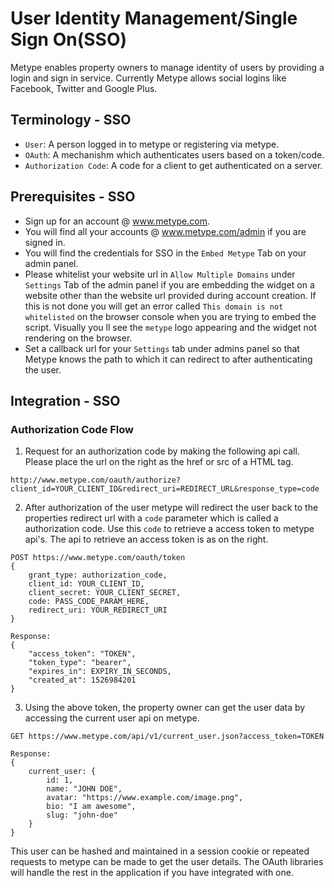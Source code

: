 # User Identity Management/Single Sign On(SSO)

Metype enables property owners to manage identity of users by providing a login and sign in service.
Currently Metype allows social logins like Facebook, Twitter and Google Plus.

## Terminology - SSO
* `User`: A person logged in to metype or registering via metype.
* `OAuth`: A mechanishm which authenticates users based on a token/code.
* `Authorization Code`: A code for a client to get authenticated on a server.

## Prerequisites - SSO
* Sign up for an account @ www.metype.com.
* You will find all your accounts @ www.metype.com/admin if you are signed in.
* You will find the credentials for SSO in the `Embed Metype` Tab on your admin panel.
* Please whitelist your website url in `Allow Multiple Domains` under `Settings` Tab of the admin panel if you are embedding the widget on a website other than the website url provided during account creation. If this is not done you will get an error called `This domain is not whitelisted` on the browser console when you are trying to embed the script. Visually you ll see the `metype` logo appearing and the widget not rendering on the browser.
* Set a callback url for your `Settings` tab under admins panel so that Metype knows the path to which it can redirect to after authenticating the user.

## Integration - SSO

### Authorization Code Flow

1) Request for an authorization code by making the following api call.
Please place the url on the right as the href or src of a HTML tag.

```shell
http://www.metype.com/oauth/authorize?client_id=YOUR_CLIENT_ID&redirect_uri=REDIRECT_URL&response_type=code
```

2) After authorization of the user metype will redirect the user back to the properties redirect url with a `code` parameter which is called a authorization code.
Use this `code` to retrieve a access token to metype api's. The api to retrieve an access token is as on the right.

```shell
POST https://www.metype.com/oauth/token
{
    grant_type: authorization_code,
    client_id: YOUR_CLIENT_ID,
    client_secret: YOUR_CLIENT_SECRET,
    code: PASS_CODE_PARAM_HERE,
    redirect_uri: YOUR_REDIRECT_URI
}

Response:
{
    "access_token": "TOKEN",
    "token_type": "bearer",
    "expires_in": EXPIRY_IN_SECONDS,
    "created_at": 1526984201
}
```

3) Using the above token, the property owner can get the user data by accessing the current user api on metype.

``` shell
GET https://www.metype.com/api/v1/current_user.json?access_token=TOKEN

Response:
{
    current_user: {
        id: 1,
        name: "JOHN DOE",
        avatar: "https://www.example.com/image.png",
        bio: "I am awesome",
        slug: "john-doe"
    }
}
```

This user can be hashed and maintained in a session cookie or repeated requests to metype can be made to get the user details.
The OAuth libraries will handle the rest in the application if you have integrated with one.
